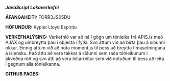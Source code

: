***JavaScript Lokaverkefni***

**ÁFANGAHEITI:** 
FORR3JS05DU

**HÖFUNDUR:** 
Kypler Lloyd Espiritu

**VERKEFNALÝSING:**
Verkefnið var að ná í gögn um tónleika frá APIS.is með AJAX og umbreytta þau í objecta í fylki. Svo áttum við að birta þau á síðunni okkar. Einnig áttum við að nota moment.js til þess að breytta tímasetningana á íslensku. Það áttu að vera takkar á síðunni sem raða tónleikunum í ákveðna röð og svo átti að vera leitarreitur sem við notuðum til þess að leita í gegnum alla tónleikanna.

**GITHUB PAGES:**
